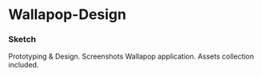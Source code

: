 # Wallapop-Design
### Sketch
Prototyping & Design. Screenshots Wallapop application. Assets collection included.
